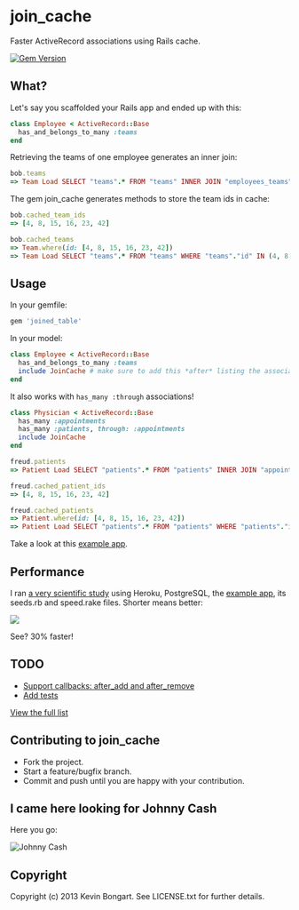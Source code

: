 # join_cache

Faster ActiveRecord associations using Rails cache.

[![Gem Version](https://badge.fury.io/rb/join_cache.png)](http://badge.fury.io/rb/join_cache)

## What?

Let's say you scaffolded your Rails app and ended up with this:

```ruby
class Employee < ActiveRecord::Base
  has_and_belongs_to_many :teams
end
```

Retrieving the teams of one employee generates an inner join:

```ruby
bob.teams
=> Team Load SELECT "teams".* FROM "teams" INNER JOIN "employees_teams" ON "teams"."id" = "employees_teams"."team_id" WHERE "employees_teams"."employee_id" = ?  [["employee_id", 1]]
```

The gem join_cache generates methods to store the team ids in cache:

```ruby
bob.cached_team_ids
=> [4, 8, 15, 16, 23, 42]

bob.cached_teams
=> Team.where(id: [4, 8, 15, 16, 23, 42])
=> Team Load SELECT "teams".* FROM "teams" WHERE "teams"."id" IN (4, 8, 15, 16, 23, 42)
```

## Usage

In your gemfile:

```ruby
gem 'joined_table'
```

In your model:

```ruby
class Employee < ActiveRecord::Base
  has_and_belongs_to_many :teams
  include JoinCache # make sure to add this *after* listing the associations
end
```

It also works with `has_many :through` associations!

```ruby
class Physician < ActiveRecord::Base
  has_many :appointments
  has_many :patients, through: :appointments
  include JoinCache
end

freud.patients
=> Patient Load SELECT "patients".* FROM "patients" INNER JOIN "appointments" ON "patients"."id" = "appointments"."patient_id" WHERE "appointments"."physician_id" = ?  [["physician_id", 1]]

freud.cached_patient_ids
=> [4, 8, 15, 16, 23, 42]

freud.cached_patients
=> Patient.where(id: [4, 8, 15, 16, 23, 42])
=> Patient Load SELECT "patients".* FROM "patients" WHERE "patients"."id" IN (4, 8, 15, 16, 23, 42)
```

Take a look at this [example app](https://github.com/KevinBongart/join_cache_example).

## Performance

I ran [a very scientific study](http://i0.kym-cdn.com/photos/images/original/000/234/765/b7e.jpg) using Heroku, PostgreSQL, the [example app](https://github.com/KevinBongart/join_cache_example), its seeds.rb and speed.rake files.
Shorter means better:

![](http://f.cl.ly/items/3j0N0Y3j3d3B352x3009/screenshot%20320.png)

See? 30% faster!

## TODO

* [Support callbacks: after_add and after_remove](https://github.com/KevinBongart/join_cache/issues/2)
* [Add tests](https://github.com/KevinBongart/join_cache/issues/3)

[View the full list](https://github.com/KevinBongart/join_cache/issues)

## Contributing to join_cache

* Fork the project.
* Start a feature/bugfix branch.
* Commit and push until you are happy with your contribution.

## I came here looking for Johnny Cash

Here you go:

![Johnny Cash](http://i.imgur.com/jmt2geX.gif)

## Copyright

Copyright (c) 2013 Kevin Bongart. See LICENSE.txt for
further details.
